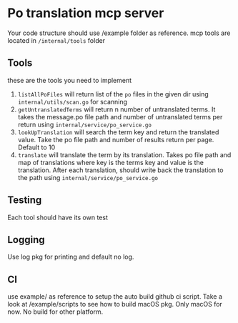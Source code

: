 # Po translation mcp server

Your code structure should use /example folder as reference. mcp tools are located in `/internal/tools` folder

## Tools

these are the tools you need to implement

1. `listAllPoFiles` will return list of the `po` files in the given dir using `internal/utils/scan.go` for scanning
2. `getUntranslatedTerms` will return n number of untranslated terms. It takes the message.po file path and number of untranslated terms per return using `internal/service/po_service.go`
3. `lookUpTranslation` will search the term key and return the translated value. Take the po file path and number of results return per page. Default to 10
4. `translate` will translate the term by its translation. Takes po file path and map of translations where key is the terms key and value is the translation. After each translation, should write back the translation to the path using `internal/service/po_service.go`

## Testing

Each tool should have its own test

## Logging

Use log pkg for printing and default no log.

## CI

use example/ as reference to setup the auto build github ci script. Take a look at /example/scripts to see how to build macOS pkg. Only macOS for now. No build for other platform.
